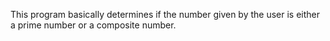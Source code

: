 This program basically determines if the number given by the user is either a prime number or a composite number.
